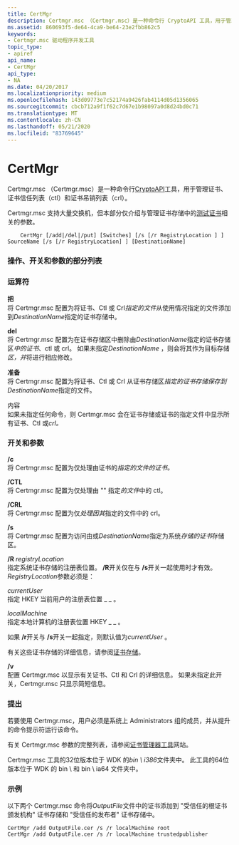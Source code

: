 ```yaml
---
title: CertMgr
description: Certmgr.msc （Certmgr.msc）是一种命令行 CryptoAPI 工具，用于管理证书、证书信任列表（Ctl）和证书吊销列表（Crl）。
ms.assetid: 860693f5-de64-4ca9-be64-23e2fbb862c5
keywords:
- Certmgr.msc 驱动程序开发工具
topic_type:
- apiref
api_name:
- CertMgr
api_type:
- NA
ms.date: 04/20/2017
ms.localizationpriority: medium
ms.openlocfilehash: 143d09773e7c52174a9426fab4114d05d1356065
ms.sourcegitcommit: cbcb712a9f1f62c7d67e1b98097a0d8d24bd0c71
ms.translationtype: MT
ms.contentlocale: zh-CN
ms.lasthandoff: 05/21/2020
ms.locfileid: "83769645"
---
```

# <a name="certmgr"></a>CertMgr


Certmgr.msc （Certmgr.msc）是一种命令行[CryptoAPI](https://docs.microsoft.com/windows/win32/seccrypto/cryptography-portal)工具，用于管理证书、证书信任列表（ctl）和证书吊销列表（crl）。

Certmgr.msc 支持大量交换机，但本部分仅介绍与管理证书存储中的[测试证书](https://docs.microsoft.com/windows-hardware/drivers/install/test-certificates)相关的参数。

```
    CertMgr [/add|/del|/put] [Switches] [/s [/r RegistryLocation ] ] SourceName [/s [/r RegistryLocation] ] [DestinationName]
```

### <a name="span-idpartial_list_of_operations__switches__and_argumentsspanspan-idpartial_list_of_operations__switches__and_argumentsspanpartial-list-of-operations-switches-and-arguments"></a><span id="partial_list_of_operations__switches__and_arguments"></span><span id="PARTIAL_LIST_OF_OPERATIONS__SWITCHES__AND_ARGUMENTS"></span>操作、开关和参数的部分列表

### <a name="span-idoperationsspanspan-idoperationsspanoperations"></a><span id="operations"></span><span id="OPERATIONS"></span>运算符

<span id="add"></span><span id="ADD"></span>**把**  
将 Certmgr.msc 配置为将证书、Ctl 或 Crl*指定的文件*从使用情况指定的文件添加到*DestinationName*指定的证书存储中。

<span id="del"></span><span id="DEL"></span>**del**  
将 Certmgr.msc 配置为在证书存储区中删除由*DestinationName*指定的证书存储区*中的证书*、ctl 或 crl。 如果未指定*DestinationName* ，则会将其作为目标存储*区，并*将进行相应修改。

<span id="put"></span><span id="PUT"></span>**准备**  
将 Certmgr.msc 配置为将证书、Ctl 或 Crl 从证书存储区*指定的证书存储保存到* *DestinationName*指定的文件。

<span id="none"></span><span id="NONE"></span>内容  
如果未指定任何命令，则 Certmgr.msc 会在证书存储或证书的指定文件中显示所有证书、Ctl 或*crl。*

### <a name="span-idswitches_and_argumentsspanspan-idswitches_and_argumentsspanswitches-and-arguments"></a><span id="switches_and_arguments"></span><span id="SWITCHES_AND_ARGUMENTS"></span>开关和参数

<span id="_c"></span><span id="_C"></span>**/c**  
将 Certmgr.msc 配置为仅处理由证书的*指定的文件的证书。*

<span id="_CTL"></span><span id="_ctl"></span>**/CTL**  
将 Certmgr.msc 配置为仅处理由 "" 指定*的文件*中的 ctl。

<span id="_CRL"></span><span id="_crl"></span>**/CRL**  
将 Certmgr.msc 配置为仅*处理因其*指定的文件中的 crl。

<span id="_s"></span><span id="_S"></span>**/s**  
将 Certmgr.msc 配置为访问由或*DestinationName*指定为系统*存储的证书*存储区。

<span id="_r_registryLocation"></span><span id="_r_registrylocation"></span><span id="_R_REGISTRYLOCATION"></span>**/R** *registryLocation*  
指定系统证书存储的注册表位置。 **/R**开关仅在与 **/s**开关一起使用时才有效。 *RegistryLocation*参数必须是：

<span id="currentUser"></span><span id="currentuser"></span><span id="CURRENTUSER"></span>*currentUser*  
指定 HKEY 当前用户的注册表位置 \_ \_ 。

<span id="localMachine"></span><span id="localmachine"></span><span id="LOCALMACHINE"></span>*localMachine*  
指定本地计算机的注册表位置 HKEY \_ \_ 。

如果 **/r**开关与 **/s**开关一起指定，则默认值为*currentUser* 。

有关这些证书存储的详细信息，请参阅[证书存储](https://docs.microsoft.com/windows-hardware/drivers/install/certificate-stores)。

<span id="_v"></span><span id="_V"></span>**/v**  
配置 Certmgr.msc 以显示有关证书、Ctl 和 Crl 的详细信息。 如果未指定此开关，Certmgr.msc 只显示简短信息。

### <a name="span-idcommentsspanspan-idcommentsspancomments"></a><span id="comments"></span><span id="COMMENTS"></span>提出

若要使用 Certmgr.msc，用户必须是系统上 Administrators 组的成员，并从提升的命令提示符运行该命令。

有关 Certmgr.msc 参数的完整列表，请参阅[证书管理器工具](https://docs.microsoft.com/dotnet/framework/tools/certmgr-exe-certificate-manager-tool)网站。

Certmgr.msc 工具的32位版本位于 WDK 的*bin \\ i386*文件夹中。 此工具的64位版本位于 WDK 的 bin \\ 和 bin \\ ia64 文件夹中。

### <a name="span-idexamplespanspan-idexamplespanexample"></a><span id="example"></span><span id="EXAMPLE"></span>示例

以下两个 Certmgr.msc 命令将*OutputFile*文件中的证书添加到 "受信任的根证书颁发机构" 证书存储和 "受信任的发布者" 证书存储中。

```
CertMgr /add OutputFile.cer /s /r localMachine root 
CertMgr /add OutputFile.cer /s /r localMachine trustedpublisher
```

 

 





